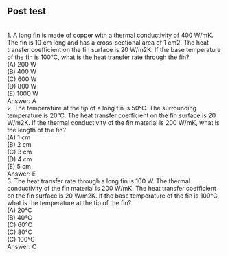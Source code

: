## Post test

<br>
1. A long fin is made of copper with a thermal conductivity of 400 W/mK. The fin is 10 cm long and has a cross-sectional area of 1 cm2. The heat transfer coefficient on the fin surface is 20 W/m2K. If the base temperature of the fin is 100°C, what is the heat transfer rate through the fin?
<br>
(A) 200 W
<br>
(B) 400 W
<br>
(C) 600 W
<br>
(D) 800 W
<br>
(E) 1000 W


<br>
Answer: A
<br>
2. The temperature at the tip of a long fin is 50°C. The surrounding temperature is 20°C. The heat transfer coefficient on the fin surface is 20 W/m2K. If the thermal conductivity of the fin material is 200 W/mK, what is the length of the fin?
<br>
(A) 1 cm
<br>
(B) 2 cm
<br>
(C) 3 cm
<br>
(D) 4 cm
<br>
(E) 5 cm


<br>
Answer: E

<br>
3. The heat transfer rate through a long fin is 100 W. The thermal conductivity of the fin material is 200 W/mK. The heat transfer coefficient on the fin surface is 20 W/m2K. If the base temperature of the fin is 100°C, what is the temperature at the tip of the fin?
<br>
(A) 20°C
<br>
(B) 40°C
<br>
(C) 60°C
<br>
(C) 80°C
<br>
(C) 100°C


<br>
Answer: C
   